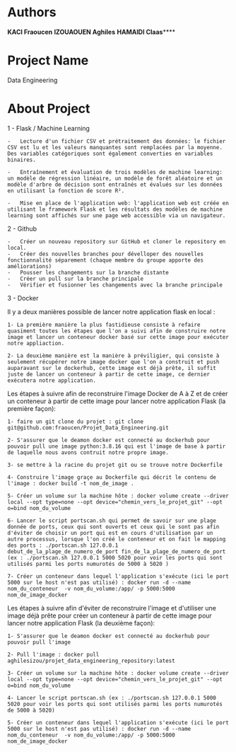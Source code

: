 # Authors 
************KACI Fraoucen************
**********IZOUAOUEN Aghiles**********
**********HAMAIDI Claas************** 


# Project Name 
Data Engineering 

# About Project 

1 - Flask / Machine Learning 


    -   Lecture d'un fichier CSV et prétraitement des données: le fichier CSV est lu et les valeurs manquantes sont remplacées par la moyenne. Des variables catégoriques sont également converties en variables binaires.

    -   Entraînement et évaluation de trois modèles de machine learning: un modèle de régression linéaire, un modèle de forêt aléatoire et un modèle d'arbre de décision sont entraînés et évalués sur les données en utilisant la fonction de score R².

    -   Mise en place de l'application web: l'application web est créée en utilisant le framework Flask et les résultats des modèles de machine learning sont affichés sur une page web accessible via un navigateur.



2 - Github 

    -   Créer un nouveau repository sur GitHub et cloner le repository en local.
    -   Créer des nouvelles branches pour dévelloper des nouvelles fonctionnalité séparement (chaque membre du groupe apporte des améliorations) 
    -   Pousser les changements sur la branche distante
    -   Créer un pull sur la branche principale 
    -   Vérifier et fusionner les changements avec la branche principale


3 - Docker

Il y a deux manières possible de lancer notre application flask en local :

    1- La première manière la plus fastidieuse consiste à refaire quasiment toutes les étapes que l'on a suivi afin de construire notre image et lancer un conteneur docker basé sur cette image pour exécuter notre appliaction.
    
    2- La deuxième manière est la manière à préviligier, qui consiste à seulement récupérer notre image docker que l'on a construit et push auparavant sur le dockerhub, cette image est déjà prête, il suffit juste de lancer un conteneur à partir de cette image, ce dernier exécutera notre application.

Les étapes à suivre afin de reconstruire  l'image Docker de A à Z et de créer un conteneur à partir de cette image pour lancer notre application Flask  (la première façon): 

    1- faire un git clone du projet : git clone git@github.com:fraoucen/Projet_Data_Engineering.git
    
    2- S'assurer que le deamon docker est connecté au dockerhub pour pouvoir pull une image python:3.8.16 qui est l'image de base à partir de laquelle nous avons contruit notre propre image.
    
    3- se mettre à la racine du projet git ou se trouve notre Dockerfile
    
    4- Construire l'image graçe au Dockerfile qui décrit le contenu de l'image : docker build -t nom_de_image .
    
    5- Créer un volume sur la machine hôte : docker volume create --driver local --opt type=none --opt device="chemin_vers_le_projet_git" --opt o=bind nom_du_volume
    
    6- Lancer le script portscan.sh qui permet de savoir sur une plage donnée de ports, ceux qui sont ouverts et ceux qui le sont pas afin d'éviter de choisir un port qui est en cours d'utilisation par un autre processus, lorsque l'on créé le conteneur et on fait le mapping des ports : ./portscan.sh 127.0.0.1 debut_de_la_plage_de_numero_de_port fin_de_la_plage_de_numero_de_port (ex : ./portscan.sh 127.0.0.1 5000 5020 pour voir les ports qui sont utilisés parmi les ports numurotés de 5000 à 5020 )
    
    7- Créer un conteneur dans lequel l'application s'exécute (ici le port 5000 sur le host n'est pas utilisé) : docker run -d --name nom_du_conteneur  -v nom_du_volume:/app/ -p 5000:5000 nom_de_image_docker

Les étapes à suivre afin d'éviter de reconstruire l'image et d'utiliser une image déjà prête pour créer un conteneur à partir de cette image pour lancer notre application Flask  (la deuxième façon):
    
    1- S'assurer que le deamon docker est connecté au dockerhub pour pouvoir pull l'image

    2- Pull l'image : docker pull aghilesizou/projet_data_engineering_repository:latest

    3- Créer un volume sur la machine hôte : docker volume create --driver local --opt type=none --opt device="chemin_vers_le_projet_git" --opt o=bind nom_du_volume

    4- Lancer le script portscan.sh (ex : ./portscan.sh 127.0.0.1 5000 5020 pour voir les ports qui sont utilisés parmi les ports numurotés de 5000 à 5020)

    5- Créer un conteneur dans lequel l'application s'exécute (ici le port 5000 sur le host n'est pas utilisé) : docker run -d --name nom_du_conteneur  -v nom_du_volume:/app/ -p 5000:5000 nom_de_image_docker


